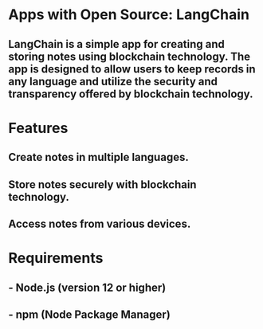 # Apps with Open Source: LangChain

## LangChain is a simple app for creating and storing notes using blockchain technology. The app is designed to allow users to keep records in any language and utilize the security and transparency offered by blockchain technology.

# Features

## Create notes in multiple languages.
## Store notes securely with blockchain technology.
## Access notes from various devices.



# Requirements

## - Node.js (version 12 or higher)
## - npm (Node Package Manager) 


